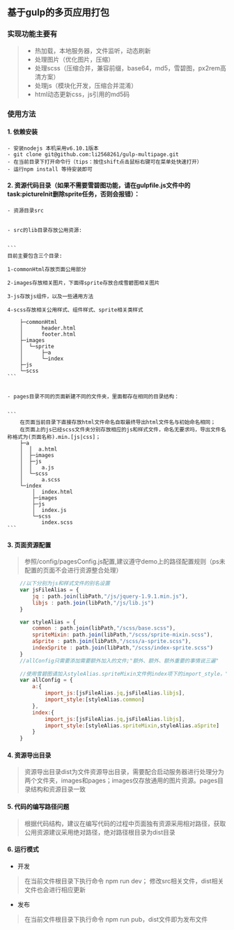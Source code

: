 ## 基于gulp的多页应用打包


### 实现功能主要有

> * 热加载，本地服务器，文件监听，动态刷新
> * 处理图片（优化图片，压缩）
> * 处理scss（压缩合并，兼容前缀，base64，md5，雪碧图，px2rem高清方案）
> * 处理js（模块化开发，压缩合并混淆）
> * html动态更新css，js引用的md5码


### 使用方法

#### 1. 依赖安装

    - 安装nodejs 本机采用v6.10.1版本
    - git clone git@github.com:li2568261/gulp-multipage.git
    - 在当前目录下打开命令行（tips：按住shift点击鼠标右键可在菜单处快速打开）
    - 运行npm install 等待安装即可


#### 2. 资源代码目录（如果不需要雪碧图功能，请在gulpfile.js文件中的task:pictureInit删除sprite任务，否则会报错）：

    - 资源目录src


    - src的lib目录存放公用资源:
  

    ```
    目前主要包含三个目录:

    1-commonHtml存放页面公用部分

    2-images存放相关图片，下面得sprite存放合成雪碧图相关图片

    3-js存放js组件，以及一些通用方法

    4-scss存放相关公用样式、组件样式、sprite相关类样式

        ├─commonHtml
        │      header.html
        │      footer.html
        ├─images
        │  └─sprite
        │      ├─a
        │      └─index
        ├─js
        └─scss
    ```
   
   
    - pages目录不同的页面新建不同的文件夹，里面都存在相同的目录结构：


    ```
        在页面当前目录下直接存放html文件命名自取最终导出html文件名与初始命名相同；
        在页面上的js已经scss文件夹分别存放相应的js和样式文件，命名无要求吗，导出文件名称格式为(页面名称).min.[js|css]；
        ├─a
        │  │  a.html
        │  ├─images
        │  ├─js
        │  │   a.js
        │  └─scss
        │      a.scss
        └─index
            │  index.html
            ├─images
            ├─js
            │  index.js
            └─scss
               index.scss
    ```

#### 3. 页面资源配置

>参照/config/pagesConfig.js配置,建议遵守demo上的路径配置规则（ps未配置的页面不会进行资源整合处理）

```javascript
    //以下分别为js和样式文件的别名设置
    var jsFileAlias = {
        jq : path.join(libPath,"/js/jquery-1.9.1.min.js"),
        libjs : path.join(libPath,"/js/lib.js")
    }

    var styleAlias = {
        common : path.join(libPath,"/scss/base.scss"),
        spriteMixin: path.join(libPath,"/scss/sprite-mixin.scss"),
        aSprite : path.join(libPath,"/scss/a-sprite.scss"),
        indexSprite : path.join(libPath,"/scss/index-sprite.scss")
    }
    //allConfig只需要添加需要额外加入的文件;"额外、额外、额外重要的事情说三遍"
    
    //使用雪碧图请加入styleAlias.spriteMixin文件例index项下的import_style，"雪碧图+spriteMixin*3"
    var allConfig = {
        a:{
            import_js:[jsFileAlias.jq,jsFileAlias.libjs],
            import_style:[styleAlias.common]
        },
        index:{
            import_js:[jsFileAlias.jq,jsFileAlias.libjs],
            import_style:[styleAlias.spriteMixin,styleAlias.aSprite]
        }
    }

```

    
#### 4. 资源导出目录


>资源导出目录dist为文件资源导出目录，需要配合启动服务器进行处理分为两个文件夹，images和pages；images仅存放通用的图片资源。pages目录结构和资源目录一致

#### 5. 代码的编写路径问题

>根据代码结构，建议在编写代码的过程中页面独有资源采用相对路径，获取公用资源建议采用绝对路径，绝对路径根目录为dist目录


#### 6. 运行模式

* 开发

>在当前文件根目录下执行命令 npm run dev；
>修改src相关文件，dist相关文件也会进行相应更新

* 发布

>在当前文件根目录下执行命令 npm run pub，dist文件即为发布文件



